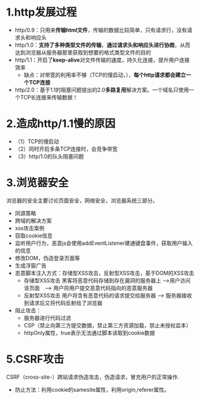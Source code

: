 # 1.http发展过程
  - http/0.9：只用来**传输html文件**，传输的数据比较简单，只有请求行，没有请求头和响应头
  - http/1.0：**支持了多种类型文件的传输**，**通过请求头和响应头进行协商**，从而达到浏览器从服务器那里获取到想要的格式类型文件的目的
  - http/1.1：开启了**keep-alive**对文件传输的速度，持久化连接，提升用户连接效率
    - 缺点：对带宽的利用率不够（TCP的慢启动，），**每个http请求都会建立一个TCP连接**
  - http/2.0：基于1.1的阻塞问题提出的2.0**多路复用**解决方案。一个域名只使用一个TCP长连接来传输数据！
# 2.造成http/1.1慢的原因
  - （1）TCP的慢启动
  - （2）同时开启多条TCP连接时，会竞争带宽
  - （3）http/1.0的队头阻塞问题
# 3.浏览器安全
  浏览器的安全主要讨论页面安全，网络安全，浏览器系统三部分。
  - 同源策略
   - 跨域的解决方案
  - xss攻击案例
   - 窃取cookie信息 
   - 监听用户行为，恶意js会使用addEventListener建通键盘事件，获取用户输入的信息
   - 修改DOM，伪造登录页面等
   - 生成浮窗广告
  - 恶意脚本注入方式：存储型XSS攻击，反射型XSS攻击，基于DOM的XSS攻击
    - 存储型XSS攻击
      黑客将恶意代码存储到存在漏洞的服务器上  -->用户访问该页面　-->  用户将用户提交恶意代码指向的恶意服务器
    - 反射型XSS攻击
    用户将含有恶意代码的请求提交给服务器 -->  服务器接收到请求后又将代码反射给了浏览器
  - 阻止攻击：
    - 服务器进行代码过滤
    - CSP（禁止向第三方提交数据，禁止第三方资源加载，禁止未授权监本）
    - httpOnly属性，true表示无法通过脚本读取到cookie数据
# 5.CSRF攻击
CSRF（cross-site-）跨站请求伪造攻击，伪造请求，冒充用户的正常操作.
 - 防止方法：利用cookie的samesite属性，利用origin,referer属性。